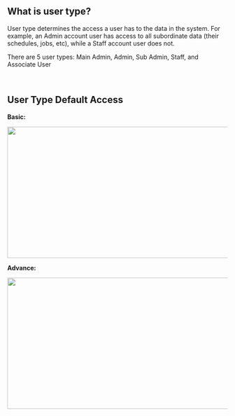
##  What is user type? 
<aside>

User type determines the access a user has to the data in the system. For example, an Admin account user has access to all subordinate data (their schedules, jobs, etc), while a Staff account user does not. 

There are 5 user types: Main Admin, Admin, Sub Admin, Staff, and Associate User

<br>

## User Type Default Access
<b>Basic:
 <p align="center">
    <img src="https://github.com/SalesConnection/support-docs/blob/main/static/img/User%20type%20default%20access.png" width="840" height="300">
  </p>

<b>Advance:
 <p align="center">
    <img src="https://github.com/SalesConnection/support-docs/blob/main/static/img/User%20type%20default%20access.png" width="840" height="300">
  </p>
